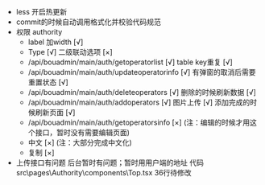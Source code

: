 - less 开启热更新
- commit的时候自动调用格式化并校验代码规范
- 权限  authority 
  - label 加width [√]
  - Type [√]
    二级联动选项  [×]
  - /api/bouadmin/main/auth/getoperatorlist       [√]
    table key重复 [√]
  - /api/bouadmin/main/auth/updateoperatorinfo    [√]
    有弹窗的取消后需要重置状态  [√]
  - /api/bouadmin/main/auth/deleteoperators       [√]
    删除的时候刷新数据  [√]
  - /api/bouadmin/main/auth/addoperators           [√]
    图片上传 [√]
    添加完成的时候刷新页面 [√]
  - /api/bouadmin/main/auth/getoperatorsinfo      [×]
    (注：编辑的时候才用这个接口，暂时没有需要编辑页面)
  - 中文   [×]
    (注：大部分完成中文化)
  - 复制    [×]
- 上传接口有问题
  后台暂时有问题；暂时用用户端的地址 代码 src\pages\Authority\components\Top.tsx 36行待修改
